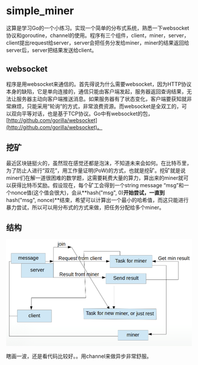 # simple_miner

这算是学习Go的一个小练习。实现一个简单的分布式系统，熟悉一下websocket协议和goroutine，channel的使用。程序有三个组件，client，miner，server，client提出request给server，server会把任务分发给miner，miner的结果返回给server后，server把结果发送给client。

## websocket

程序是用websocket来通信的。首先得说为什么需要websocket，因为HTTP协议本身的缺陷，它是单向连接的，通信只能由客户端发起，服务器返回查询结果，无法让服务器主动向客户端推送消息。如果服务器有了状态变化，客户端要获知就非常麻烦，只能采用“轮询”的方式，非常浪费资源。而websocket是全双工的，可以双向平等对话，也是基于TCP协议。Go中有websocket的包，[http://github.com/gorilla/websocket](http://github.com/gorilla/websocket)。

## 挖矿

最近区块链挺火的，虽然现在感觉还都是泡沫，不知道未来会如何。在比特币里，为了防止人进行“双花”，用工作量证明(PoW)的方式，也就是挖矿。挖矿就是说miner们在解一道很困难的数学题，这需要耗费大量的算力，算出来的miner就可以获得比特币奖励。假设现在，每个矿工会得到一个string message “msg”和一个nonce值(这个值会很大)，会从**hash("msg", 0)**开始尝试，一直到**hash("msg", nonce)**结束，希望可以计算出一个最小的哈希值，而这只能进行暴力尝试，所以可以用分布式的方式来做，把任务分配给多个miner。

## 结构

![architect](./architect.png)

瞎画一波，还是看代码比较好。。用channel来做异步非常舒服。